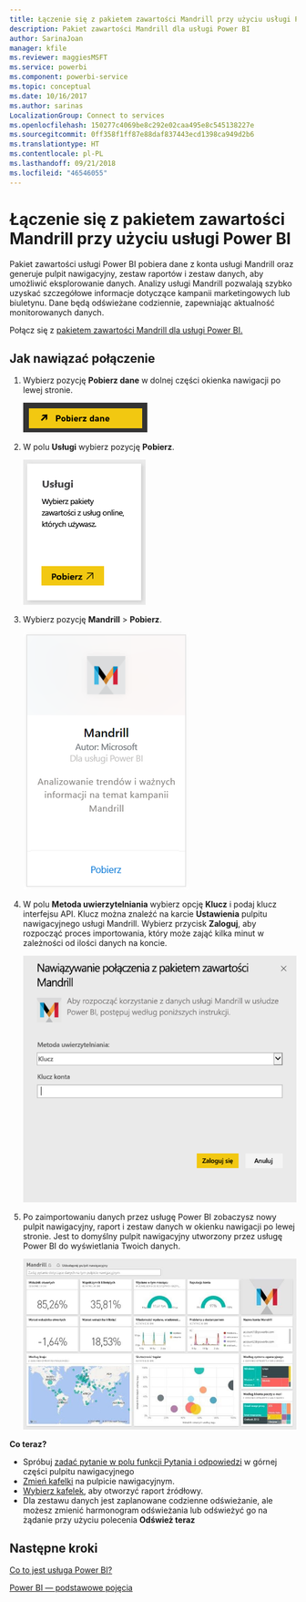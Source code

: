```yaml
---
title: Łączenie się z pakietem zawartości Mandrill przy użyciu usługi Power BI
description: Pakiet zawartości Mandrill dla usługi Power BI
author: SarinaJoan
manager: kfile
ms.reviewer: maggiesMSFT
ms.service: powerbi
ms.component: powerbi-service
ms.topic: conceptual
ms.date: 10/16/2017
ms.author: sarinas
LocalizationGroup: Connect to services
ms.openlocfilehash: 150277c4069be8c292e02caa495e8c545138227e
ms.sourcegitcommit: 0ff358f1ff87e88daf837443ecd1398ca949d2b6
ms.translationtype: HT
ms.contentlocale: pl-PL
ms.lasthandoff: 09/21/2018
ms.locfileid: "46546055"
---
```

# <a name="connect-to-mandrill-with-power-bi"></a>Łączenie się z pakietem zawartości Mandrill przy użyciu usługi Power BI
Pakiet zawartości usługi Power BI pobiera dane z konta usługi Mandrill oraz generuje pulpit nawigacyjny, zestaw raportów i zestaw danych, aby umożliwić eksplorowanie danych. Analizy usługi Mandrill pozwalają szybko uzyskać szczegółowe informacje dotyczące kampanii marketingowych lub biuletynu. Dane będą odświeżane codziennie, zapewniając aktualność monitorowanych danych.

Połącz się z [pakietem zawartości Mandrill dla usługi Power BI.](http://app.powerbi.com/getdata/services/mandrill)

## <a name="how-to-connect"></a>Jak nawiązać połączenie
1. Wybierz pozycję **Pobierz dane** w dolnej części okienka nawigacji po lewej stronie.
   
    ![](media/service-connect-to-mandrill/getdata.png)
2. W polu **Usługi** wybierz pozycję **Pobierz**.
   
    ![](media/service-connect-to-mandrill/services.png)
3. Wybierz pozycję **Mandrill** > **Pobierz**.
   
    ![](media/service-connect-to-mandrill/mandrill.png)
4. W polu **Metoda uwierzytelniania** wybierz opcję **Klucz** i podaj klucz interfejsu API. Klucz można znaleźć na karcie **Ustawienia** pulpitu nawigacyjnego usługi Mandrill. Wybierz przycisk **Zaloguj**, aby rozpocząć proces importowania, który może zająć kilka minut w zależności od ilości danych na koncie.
   
    ![](media/service-connect-to-mandrill/auth.png)
5. Po zaimportowaniu danych przez usługę Power BI zobaczysz nowy pulpit nawigacyjny, raport i zestaw danych w okienku nawigacji po lewej stronie. Jest to domyślny pulpit nawigacyjny utworzony przez usługę Power BI do wyświetlania Twoich danych.
   
    ![](media/service-connect-to-mandrill/mandrill-dashboard1.jpg)

**Co teraz?**

* Spróbuj [zadać pytanie w polu funkcji Pytania i odpowiedzi](consumer/end-user-q-and-a.md) w górnej części pulpitu nawigacyjnego
* [Zmień kafelki](service-dashboard-edit-tile.md) na pulpicie nawigacyjnym.
* [Wybierz kafelek](consumer/end-user-tiles.md), aby otworzyć raport źródłowy.
* Dla zestawu danych jest zaplanowane codzienne odświeżanie, ale możesz zmienić harmonogram odświeżania lub odświeżyć go na żądanie przy użyciu polecenia **Odśwież teraz**

## <a name="next-steps"></a>Następne kroki
[Co to jest usługa Power BI?](power-bi-overview.md)

[Power BI — podstawowe pojęcia](consumer/end-user-basic-concepts.md)

